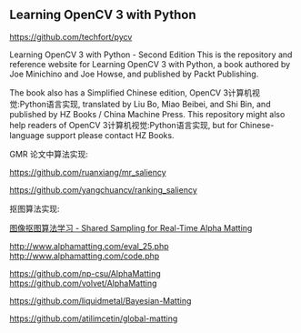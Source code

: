 ## Learning OpenCV 3 with Python 

https://github.com/techfort/pycv

Learning OpenCV 3 with Python - Second Edition
This is the repository and reference website for Learning OpenCV 3 with Python, a book authored by Joe Minichino and Joe Howse, and published by Packt Publishing.

The book also has a Simplified Chinese edition, OpenCV 3计算机视觉:Python语言实现, translated by Liu Bo, Miao Beibei, and Shi Bin, and published by HZ Books / China Machine Press. This repository might also help readers of OpenCV 3计算机视觉:Python语言实现, but for Chinese-language support please contact HZ Books.


GMR 论文中算法实现:   

https://github.com/ruanxiang/mr_saliency  

https://github.com/yangchuancv/ranking_saliency  

抠图算法实现:    

[图像抠图算法学习 - Shared Sampling for Real-Time Alpha Matting](https://www.cnblogs.com/Imageshop/p/3550185.html)

http://www.alphamatting.com/eval_25.php   
http://www.alphamatting.com/code.php  

https://github.com/np-csu/AlphaMatting  
https://github.com/volvet/AlphaMatting   

https://github.com/liquidmetal/Bayesian-Matting  

https://github.com/atilimcetin/global-matting 




